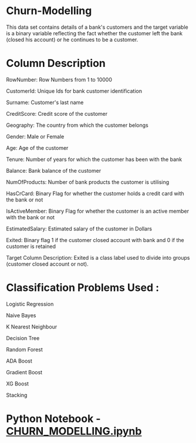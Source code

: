 # Churn-Modelling
This data set contains details of a bank's customers and the target variable is a binary variable reflecting the fact whether the customer left the bank (closed his account) or he continues to be a customer.

# Column Description

RowNumber: Row Numbers from 1 to 10000

CustomerId: Unique Ids for bank customer identification

Surname: Customer's last name

CreditScore: Credit score of the customer

Geography: The country from which the customer belongs

Gender: Male or Female

Age: Age of the customer

Tenure: Number of years for which the customer has been with the bank

Balance: Bank balance of the customer

NumOfProducts: Number of bank products the customer is utilising

HasCrCard: Binary Flag for whether the customer holds a credit card with the bank or not

IsActiveMember: Binary Flag for whether the customer is an active member with the bank or not

EstimatedSalary: Estimated salary of the customer in Dollars

Exited: Binary flag 1 if the customer closed account with bank and 0 if the customer is retained

Target Column Description: Exited is a class label used to divide into groups (customer closed account or not).

# Classification Problems Used :

Logistic Regression

Naive Bayes

K Nearest Neighbour

Decision Tree

Random Forest

ADA Boost

Gradient Boost

XG Boost

Stacking

# Python Notebook - <a href='https://github.com/abhisheknagarajan/Churn-Modelling/blob/main/Churn%20Modelling.ipynb'>CHURN_MODELLING.ipynb</a></h4>
